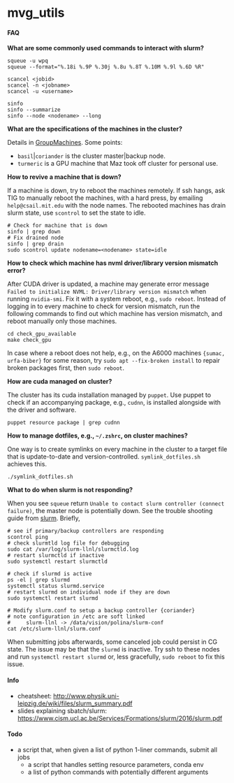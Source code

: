 # mvg_utils


#### FAQ

**What are some commonly used commands to interact with slurm?**

```
squeue -u wpq
squeue --format="%.18i %.9P %.30j %.8u %.8T %.10M %.9l %.6D %R"

scancel <jobid>
scancel -n <jobname>
scancel -u <username>

sinfo
sinfo --summarize
sinfo --node <nodename> --long
```

**What are the specifications of the machines in the cluster?**

Details in [GroupMachines](https://projects.csail.mit.edu/cgi-bin/wiki/view/Gollandgrp/GroupMachines). Some points: 
- `basil`|`coriander` is the cluster master|backup node.
- `turmeric` is a GPU machine that Maz took off cluster for personal use.

**How to revive a machine that is down?**

If a machine is down, try to reboot the machines remotely. If ssh hangs, ask TIG to manually reboot the machines, with a hard press, by emailing `help@csail.mit.edu` with the node names. The rebooted machines has drain slurm state, use `scontrol` to set the state to idle.

```
# Check for machine that is down
sinfo | grep down
# Fix drained node
sinfo | grep drain
sudo scontrol update nodename=<nodename> state=idle
```

**How to check which machine has nvml driver/library version mismatch error?**

After CUDA driver is updated, a machine may generate error message `Failed to initialize NVML: Driver/library version mismatch` when running `nvidia-smi`. Fix it with a system reboot, e.g., `sudo reboot`. Instead of logging in to every machine to check for version mismatch, run the following commands to find out which machine has version mismatch, and reboot manually only those machines.

```
cd check_gpu_available
make check_gpu
```

In case where a reboot does not help, e.g., on the A6000 machines `{sumac, urfa-biber}` for some reason, try `sudo apt --fix-broken install` to repair broken packages first, then `sudo reboot`.


**How are cuda managed on cluster?**

The cluster has its cuda installation managed by `puppet`. Use puppet to check if an accompanying package, e.g., `cudnn`, is installed alongside with the driver and software. 

```
puppet resource package | grep cudnn
```

**How to manage dotfiles, e.g., `~/.zshrc`, on cluster machines?**

One way is to create symlinks on every machine in the cluster to a target file that is update-to-date and version-controlled. `symlink_dotfiles.sh` achieves this. 

```
./symlink_dotfiles.sh
```


**What to do when slurm is not responding?**

When you see `squeue` return `Unable to contact slurm controller (connect failure)`, the master node is potentially down. See the trouble shooting guide from [slurm](https://slurm.schedmd.com/troubleshoot.html). Briefly,

```
# see if primary/backup controllers are responding
scontrol ping
# check slurmtld log file for debugging
sudo cat /var/log/slurm-llnl/slurmctld.log
# restart slurmctld if inactive
sudo systemctl restart slurmctld

# check if slurmd is active
ps -el | grep slurmd
systemctl status slurmd.service
# restart slurmd on individual node if they are down 
sudo systemctl restart slurmd

# Modify slurm.conf to setup a backup controller {coriander}
# note configuration in /etc are soft linked 
#     slurm-llnl -> /data/vision/polina/slurm-conf
cat /etc/slurm-llnl/slurm.conf
```

When submitting jobs afterwards, some canceled job could persist in CG state. The issue may be that the `slurmd` is inactive. Try ssh to these nodes and run `systemctl restart slurmd` or, less gracefully, `sudo reboot` to fix this issue.


#### Info 

- cheatsheet: http://www.physik.uni-leipzig.de/wiki/files/slurm_summary.pdf
- slides explaining sbatch/slurm: https://www.cism.ucl.ac.be/Services/Formations/slurm/2016/slurm.pdf


#### Todo 


- a script that, when given a list of python 1-liner commands, submit all jobs 
    - a script that handles setting resource parameters, conda env
    - a list of python commands with potentially different arguments
